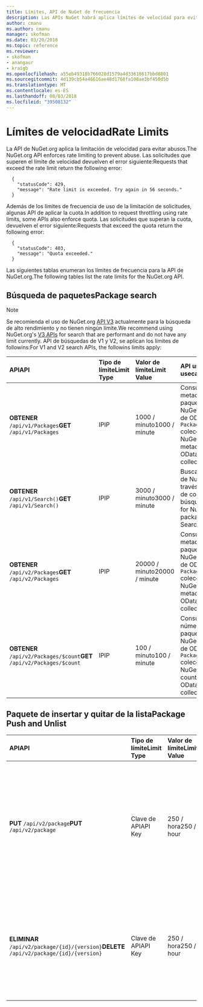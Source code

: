 ```yaml
---
title: Límites, API de NuGet de frecuencia
description: Las APIs NuGet habrá aplica límites de velocidad para evitar abusos.
author: cmanu
ms.author: cmanu
manager: skofman
ms.date: 03/20/2018
ms.topic: reference
ms.reviewer:
- skofman
- anangaur
- kraigb
ms.openlocfilehash: a55eb49318b766028d1579a4d33618617bbd8801
ms.sourcegitcommit: 4d139cb54a46616ae48d1768fa108ae3bf450d5b
ms.translationtype: MT
ms.contentlocale: es-ES
ms.lasthandoff: 08/03/2018
ms.locfileid: "39508132"
---
```

# <a name="rate-limits"></a><span data-ttu-id="796a4-103">Límites de velocidad</span><span class="sxs-lookup"><span data-stu-id="796a4-103">Rate Limits</span></span>

<span data-ttu-id="796a4-104">La API de NuGet.org aplica la limitación de velocidad para evitar abusos.</span><span class="sxs-lookup"><span data-stu-id="796a4-104">The NuGet.org API enforces rate limiting to prevent abuse.</span></span> <span data-ttu-id="796a4-105">Las solicitudes que superen el límite de velocidad devuelven el error siguiente:</span><span class="sxs-lookup"><span data-stu-id="796a4-105">Requests that exceed the rate limit return the following error:</span></span> 

  ~~~
    {
      "statusCode": 429,
      "message": "Rate limit is exceeded. Try again in 56 seconds."
    }
  ~~~

<span data-ttu-id="796a4-106">Además de los límites de frecuencia de uso de la limitación de solicitudes, algunas API de aplicar la cuota.</span><span class="sxs-lookup"><span data-stu-id="796a4-106">In addition to request throttling using rate limits, some APIs also enforce quota.</span></span> <span data-ttu-id="796a4-107">Las solicitudes que superan la cuota, devuelven el error siguiente:</span><span class="sxs-lookup"><span data-stu-id="796a4-107">Requests that exceed the quota return the following error:</span></span>

  ~~~
    {
      "statusCode": 403,
      "message": "Quota exceeded."
    }
  ~~~

<span data-ttu-id="796a4-108">Las siguientes tablas enumeran los límites de frecuencia para la API de NuGet.org.</span><span class="sxs-lookup"><span data-stu-id="796a4-108">The following tables list the rate limits for the NuGet.org API.</span></span>

## <a name="package-search"></a><span data-ttu-id="796a4-109">Búsqueda de paquetes</span><span class="sxs-lookup"><span data-stu-id="796a4-109">Package search</span></span>

> [!Note]
> <span data-ttu-id="796a4-110">Se recomienda el uso de NuGet.org [API V3](https://docs.microsoft.com/nuget/api/search-query-service-resource) actualmente para la búsqueda de alto rendimiento y no tienen ningún límite.</span><span class="sxs-lookup"><span data-stu-id="796a4-110">We recommend using NuGet.org's [V3 APIs](https://docs.microsoft.com/nuget/api/search-query-service-resource) for search that are performant and do not have any limit currently.</span></span> <span data-ttu-id="796a4-111">API de búsquedas de V1 y V2, se aplican los límites de followins:</span><span class="sxs-lookup"><span data-stu-id="796a4-111">For V1 and V2 search APIs, the followins limits apply:</span></span>


| <span data-ttu-id="796a4-112">API</span><span class="sxs-lookup"><span data-stu-id="796a4-112">API</span></span> | <span data-ttu-id="796a4-113">Tipo de límite</span><span class="sxs-lookup"><span data-stu-id="796a4-113">Limit Type</span></span> | <span data-ttu-id="796a4-114">Valor de límite</span><span class="sxs-lookup"><span data-stu-id="796a4-114">Limit Value</span></span> | <span data-ttu-id="796a4-115">API usecase</span><span class="sxs-lookup"><span data-stu-id="796a4-115">API usecase</span></span> |
|:---|:---|:---|:---|
<span data-ttu-id="796a4-116">**OBTENER** `/api/v1/Packages`</span><span class="sxs-lookup"><span data-stu-id="796a4-116">**GET** `/api/v1/Packages`</span></span> | <span data-ttu-id="796a4-117">IP</span><span class="sxs-lookup"><span data-stu-id="796a4-117">IP</span></span> | <span data-ttu-id="796a4-118">1000 / minuto</span><span class="sxs-lookup"><span data-stu-id="796a4-118">1000 / minute</span></span> | <span data-ttu-id="796a4-119">Consultar los metadatos del paquete de NuGet a través de OData v1 `Packages` colección</span><span class="sxs-lookup"><span data-stu-id="796a4-119">Query NuGet package metadata via v1 OData `Packages` collection</span></span> |
<span data-ttu-id="796a4-120">**OBTENER** `/api/v1/Search()`</span><span class="sxs-lookup"><span data-stu-id="796a4-120">**GET** `/api/v1/Search()`</span></span> | <span data-ttu-id="796a4-121">IP</span><span class="sxs-lookup"><span data-stu-id="796a4-121">IP</span></span> | <span data-ttu-id="796a4-122">3000 / minuto</span><span class="sxs-lookup"><span data-stu-id="796a4-122">3000 / minute</span></span> | <span data-ttu-id="796a4-123">Buscar paquetes de NuGet a través del punto de conexión v1 búsqueda</span><span class="sxs-lookup"><span data-stu-id="796a4-123">Search for NuGet packages via v1 Search endpoint</span></span> | 
<span data-ttu-id="796a4-124">**OBTENER** `/api/v2/Packages`</span><span class="sxs-lookup"><span data-stu-id="796a4-124">**GET** `/api/v2/Packages`</span></span> | <span data-ttu-id="796a4-125">IP</span><span class="sxs-lookup"><span data-stu-id="796a4-125">IP</span></span> | <span data-ttu-id="796a4-126">20000 / minuto</span><span class="sxs-lookup"><span data-stu-id="796a4-126">20000 / minute</span></span> | <span data-ttu-id="796a4-127">Consultar los metadatos de paquete de NuGet a través de OData v2 `Packages` colección</span><span class="sxs-lookup"><span data-stu-id="796a4-127">Query NuGet package metadata via v2 OData `Packages` collection</span></span> | 
<span data-ttu-id="796a4-128">**OBTENER** `/api/v2/Packages/$count`</span><span class="sxs-lookup"><span data-stu-id="796a4-128">**GET** `/api/v2/Packages/$count`</span></span> | <span data-ttu-id="796a4-129">IP</span><span class="sxs-lookup"><span data-stu-id="796a4-129">IP</span></span> | <span data-ttu-id="796a4-130">100 / minuto</span><span class="sxs-lookup"><span data-stu-id="796a4-130">100 / minute</span></span> | <span data-ttu-id="796a4-131">Consultar el número de paquetes de NuGet a través de OData v2 `Packages` colección</span><span class="sxs-lookup"><span data-stu-id="796a4-131">Query NuGet package count via v2 OData `Packages` collection</span></span> | 

## <a name="package-push-and-unlist"></a><span data-ttu-id="796a4-132">Paquete de insertar y quitar de la lista</span><span class="sxs-lookup"><span data-stu-id="796a4-132">Package Push and Unlist</span></span>

| <span data-ttu-id="796a4-133">API</span><span class="sxs-lookup"><span data-stu-id="796a4-133">API</span></span> | <span data-ttu-id="796a4-134">Tipo de límite</span><span class="sxs-lookup"><span data-stu-id="796a4-134">Limit Type</span></span> | <span data-ttu-id="796a4-135">Valor de límite</span><span class="sxs-lookup"><span data-stu-id="796a4-135">Limit Value</span></span> | <span data-ttu-id="796a4-136">API usecase</span><span class="sxs-lookup"><span data-stu-id="796a4-136">API usecase</span></span> | 
|:---|:---|:---|:--- |
<span data-ttu-id="796a4-137">**PUT** `/api/v2/package`</span><span class="sxs-lookup"><span data-stu-id="796a4-137">**PUT** `/api/v2/package`</span></span> | <span data-ttu-id="796a4-138">Clave de API</span><span class="sxs-lookup"><span data-stu-id="796a4-138">API Key</span></span> | <span data-ttu-id="796a4-139">250 / hora</span><span class="sxs-lookup"><span data-stu-id="796a4-139">250 / hour</span></span> | <span data-ttu-id="796a4-140">Cargar un nuevo paquete de NuGet (versión) a través del punto de conexión de inserción de v2</span><span class="sxs-lookup"><span data-stu-id="796a4-140">Upload a new NuGet package (version) via v2 push endpoint</span></span> 
<span data-ttu-id="796a4-141">**ELIMINAR** `/api/v2/package/{id}/{version}`</span><span class="sxs-lookup"><span data-stu-id="796a4-141">**DELETE** `/api/v2/package/{id}/{version}`</span></span> | <span data-ttu-id="796a4-142">Clave de API</span><span class="sxs-lookup"><span data-stu-id="796a4-142">API Key</span></span> | <span data-ttu-id="796a4-143">250 / hora</span><span class="sxs-lookup"><span data-stu-id="796a4-143">250 / hour</span></span> | <span data-ttu-id="796a4-144">Quitar de la lista un paquete de NuGet (versión) a través del punto de conexión v2</span><span class="sxs-lookup"><span data-stu-id="796a4-144">Unlist a NuGet package (version) via v2 endpoint</span></span> 

